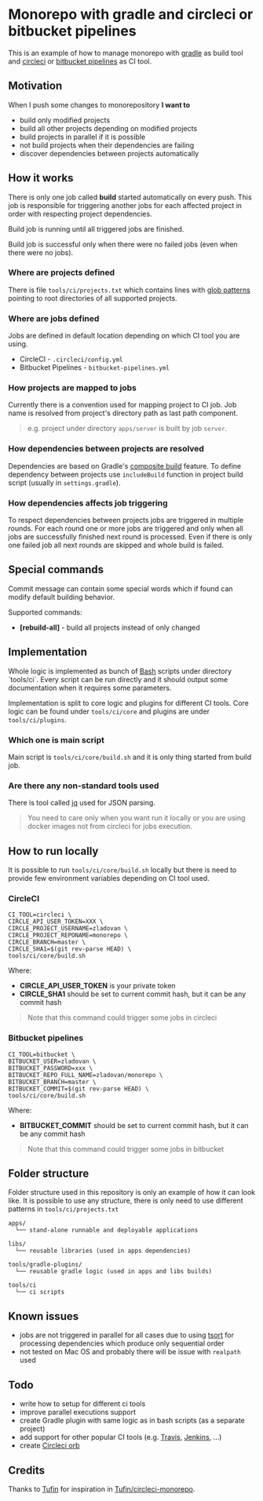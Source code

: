 # Monorepo with gradle and circleci or bitbucket pipelines

This is an example of how to manage monorepo with [gradle](https://gradle.org/) as build tool
and [circleci](https://circleci.com/) or [bitbucket pipelines](https://bitbucket.org/product/features/pipelines) as CI tool.

## Motivation

When I push some changes to monorepository **I want to**
  
  - build only modified projects
  - build all other projects depending on modified projects
  - build projects in parallel if it is possible
  - not build projects when their dependencies are failing
  - discover dependencies between projects automatically 

## How it works

There is only one job called **build** started automatically on every push. This job is responsible for triggering another jobs for each affected project in order with respecting project dependencies.

Build job is running until all triggered jobs are finished.

Build job is successful only when there were no failed jobs (even when there were no jobs).

### Where are projects defined

There is file `tools/ci/projects.txt` which contains lines with [glob patterns](https://en.wikipedia.org/wiki/Glob_(programming)) pointing to root directories of all supported projects.

### Where are jobs defined

Jobs are defined in default location depending on which CI tool you are using.

  - CircleCI - `.circleci/config.yml`
  - Bitbucket Pipelines - `bitbucket-pipelines.yml`

### How projects are mapped to jobs

Currently there is a convention used for mapping project to CI job. Job name is resolved from project's directory path as last path component. 

> e.g. project under directory `apps/server` is built by job `server`.

### How dependencies between projects are resolved

Dependencies are based on Gradle's [composite build](https://docs.gradle.org/current/userguide/composite_builds.html) feature. To define dependency between projects use `includeBuild` function in project build script (usually in `settings.gradle`).

### How dependencies affects job triggering

To respect dependencies between projects jobs are triggered in multiple rounds. For each round one or more jobs are triggered and only when all jobs are successfully finished next round is processed. Even if there is only one failed job all next rounds are skipped and whole build is failed. 

## Special commands

Commit message can contain some special words which if found can modify default building behavior.

Supported commands:
 - **[rebuild-all]** - build all projects instead of only changed 

## Implementation

Whole logic is implemented as bunch of [Bash](https://en.wikipedia.org/wiki/Bash_(Unix_shell)) scripts under directory `tools/ci`. Every script can be run directly and it should output some documentation when it requires some parameters.

Implementation is split to core logic and plugins for different CI tools. Core logic can be found under `tools/ci/core` and plugins are under `tools/ci/plugins`.

### Which one is main script

Main script is `tools/ci/core/build.sh` and it is only thing started from build job.

### Are there any non-standard tools used

There is tool called [jq](https://stedolan.github.io/jq/) used for JSON parsing.

>You need to care only when you want run it locally or you are using docker images not from circleci for jobs execution. 

## How to run locally

It is possible to run `tools/ci/core/build.sh` locally but there is need to provide few environment variables depending on CI tool used.

### CircleCI

    CI_TOOL=circleci \
    CIRCLE_API_USER_TOKEN=XXX \
    CIRCLE_PROJECT_USERNAME=zladovan \
    CIRCLE_PROJECT_REPONAME=monorepo \
    CIRCLE_BRANCH=master \
    CIRCLE_SHA1=$(git rev-parse HEAD) \
    tools/ci/core/build.sh

Where:

  - **CIRCLE_API_USER_TOKEN** is your private token
  - **CIRCLE_SHA1** should be set to current commit hash, but it can be any commit hash

>Note that this command could trigger some jobs in circleci

### Bitbucket pipelines

    CI_TOOL=bitbucket \
    BITBUCKET_USER=zladovan \
    BITBUCKET_PASSWORD=xxx \
    BITBUCKET_REPO_FULL_NAME=zladovan/monorepo \
    BITBUCKET_BRANCH=master \
    BITBUCKET_COMMIT=$(git rev-parse HEAD) \
    tools/ci/core/build.sh

Where:

  - **BITBUCKET_COMMIT** should be set to current commit hash, but it can be any commit hash

>Note that this command could trigger some jobs in bitbucket

## Folder structure

Folder structure used in this repository is only an example of how it can look like. It is possible to use any structure, there is only need to use different patterns in `tools/ci/projects.txt` 

    apps/
      └── stand-alone runnable and deployable applications

    libs/
      └── reusable libraries (used in apps dependencies)  

    tools/gradle-plugins/
      └── reusable gradle logic (used in apps and libs builds)

    tools/ci
      └── ci scripts 

## Known issues

  - jobs are not triggered in parallel for all cases due to using [tsort](https://en.wikipedia.org/wiki/Tsort) for processing dependencies which produce only sequential order
  - not tested on Mac OS and probably there will be issue with `realpath` used
  
## Todo

  - write how to setup for different ci tools
  - improve parallel executions support
  - create Gradle plugin with same logic as in bash scripts (as a separate project)
  - add support for other popular CI tools (e.g. [Travis](https://travis-ci.org/), [Jenkins](https://jenkins.io/), ...)
  - create [Circleci orb](https://circleci.com/orbs/)

## Credits

Thanks to [Tufin](https://github.com/Tufin) for inspiration in [Tufin/circleci-monorepo](https://github.com/Tufin/circleci-monorepo).
